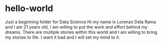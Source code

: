 # hello-world
Just a beginning folder for Data Science
Hi my name is Lorenzo Dela Rama and I am 21 years old, I am willing to put the work and effort behind my dreams. There are multiple stories within this world and I am willing to bring my stories to life. I want it bad and I will set my mind to it. 
